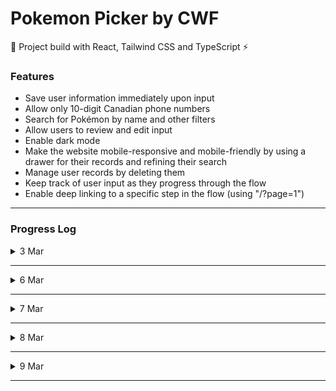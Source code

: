 # Pokemon Picker by CWF

🚀 Project build with React, Tailwind CSS and TypeScript ⚡️
### Features

- Save user information immediately upon input
- Allow only 10-digit Canadian phone numbers
- Search for Pokémon by name and other filters
- Allow users to review and edit input
- Enable dark mode
- Make the website mobile-responsive and mobile-friendly by using a drawer for their records and refining their search
- Manage user records by deleting them
- Keep track of user input as they progress through the flow
- Enable deep linking to a specific step in the flow (using "/?page=1")
---

### Progress Log
<details>
  <summary>3 Mar</summary>
  
  - Integrating Tailwind CSS into the project to ensure visually appealing user interfaces.
  - Utilizing the "useForm" function from the "react-hook-form" plugin to effectively handle form validation, improving the overall user experience.
  - Implementing the "useDebounce" hook to store form data in local storage, resulting in a better performing application.
  - Creating a custom hook (useFormData) to load and save form data from local storage when there is a change in the form data, improving data management.
  - Calling an API to retrieve a Pokemon by name or ID using a search bar, providing users with more options for finding their desired Pokemon.
  - Displaying the Pokemon item on the application, ensuring that users can easily view the Pokemon's attributes.
  - Adding a click handler to the Pokemon item to enable users to favorite the Pokemon, improving user engagement and satisfaction.
  - Creating a custom hook (useSelectPokemon) to to load and save data of user's selected Pokemon from local storage when there is a change in the form data, improving data management.And allowing users to save multiple favorites pokemon without losing data.
</details>

---
<details>
  <summary>6 Mar</summary>
  
  - Create review page with submission capability using custom hooks.
  - Add useIsMobile for responsive UI.
 
</details>

---
<details>
  <summary>7 Mar</summary>
  
  - Expand search functionality to include other categories.
  - Introduce dark mode using useDarkMode.
  - Incorporate Material UI icons into the design.
 
</details>

---
<details>
  <summary>8 Mar</summary>
  
  - Allow searching for multiple Pokemon by name and pinning the results.
  - Implement useSearchPokemon custom hook to enable search functionality.

 
</details>

---

<details>
  <summary>9 Mar</summary>
  
  - Introduce drawer for mobile user record and mobile refine search using useDrawer.
  - Add count number for selected query type and display the number of Pokemon results returned under the query
  - Implement usePageHandler custom hook to handle deeplinks in the format of /?page (e.g. /?page=1).

 
</details>

---
